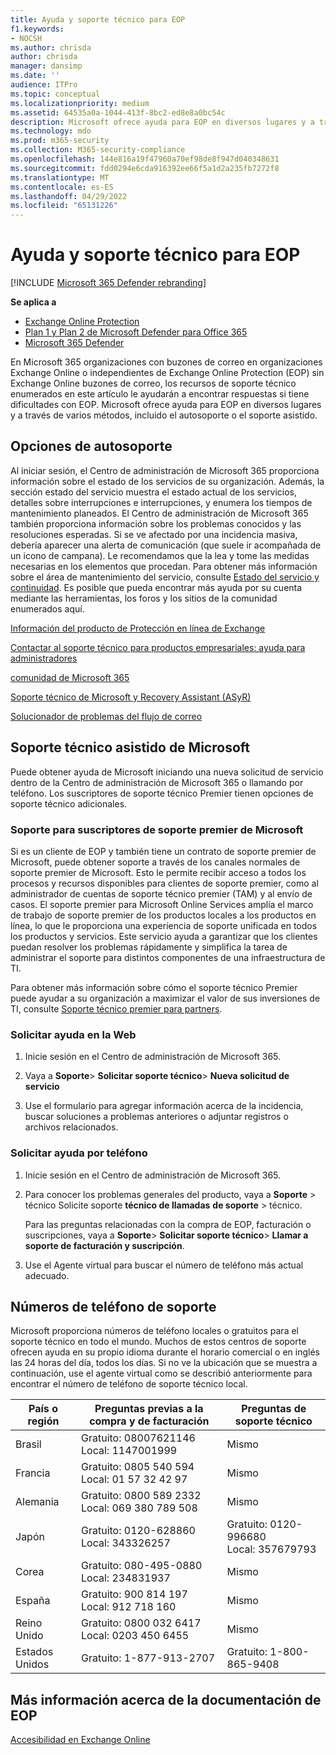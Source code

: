 ```yaml
---
title: Ayuda y soporte técnico para EOP
f1.keywords:
- NOCSH
ms.author: chrisda
author: chrisda
manager: dansimp
ms.date: ''
audience: ITPro
ms.topic: conceptual
ms.localizationpriority: medium
ms.assetid: 64535a0a-1044-413f-8bc2-ed8e8a0bc54c
description: Microsoft ofrece ayuda para EOP en diversos lugares y a través de varios métodos, incluido el autosoporte o el soporte asistido.
ms.technology: mdo
ms.prod: m365-security
ms.collection: M365-security-compliance
ms.openlocfilehash: 144e816a19f47960a70ef98de8f947d040348631
ms.sourcegitcommit: fdd0294e6cda916392ee66f5a1d2a235fb7272f8
ms.translationtype: MT
ms.contentlocale: es-ES
ms.lasthandoff: 04/29/2022
ms.locfileid: "65131226"
---
```

# <a name="help-and-support-for-eop"></a>Ayuda y soporte técnico para EOP

[!INCLUDE [Microsoft 365 Defender rebranding](../includes/microsoft-defender-for-office.md)]

**Se aplica a**
- [Exchange Online Protection](exchange-online-protection-overview.md)
- [Plan 1 y Plan 2 de Microsoft Defender para Office 365](defender-for-office-365.md)
- [Microsoft 365 Defender](../defender/microsoft-365-defender.md)

En Microsoft 365 organizaciones con buzones de correo en organizaciones Exchange Online o independientes de Exchange Online Protection (EOP) sin Exchange Online buzones de correo, los recursos de soporte técnico enumerados en este artículo le ayudarán a encontrar respuestas si tiene dificultades con EOP. Microsoft ofrece ayuda para EOP en diversos lugares y a través de varios métodos, incluido el autosoporte o el soporte asistido.

## <a name="self-support-options"></a>Opciones de autosoporte

Al iniciar sesión, el Centro de administración de Microsoft 365 proporciona información sobre el estado de los servicios de su organización. Además, la sección estado del servicio muestra el estado actual de los servicios, detalles sobre interrupciones e interrupciones, y enumera los tiempos de mantenimiento planeados. El Centro de administración de Microsoft 365 también proporciona información sobre los problemas conocidos y las resoluciones esperadas. Si se ve afectado por una incidencia masiva, debería aparecer una alerta de comunicación (que suele ir acompañada de un icono de campana). Le recomendamos que la lea y tome las medidas necesarias en los elementos que procedan. Para obtener más información sobre el área de mantenimiento del servicio, consulte [Estado del servicio y continuidad](/office365/servicedescriptions/office-365-platform-service-description/service-health-and-continuity). Es posible que pueda encontrar más ayuda por su cuenta mediante las herramientas, los foros y los sitios de la comunidad enumerados aquí.

[Información del producto de Protección en línea de Exchange](https://products.office.com/exchange/exchange-email-security-spam-protection)

[Contactar al soporte técnico para productos empresariales: ayuda para administradores](../../admin/get-help-support.md)

[comunidad de Microsoft 365](https://techcommunity.microsoft.com/t5/Office-365/ct-p/Office365)

[Soporte técnico de Microsoft y Recovery Assistant (ASyR)](https://support.microsoft.com/office/e90bb691-c2a7-4697-a94f-88836856c72f)

[Solucionador de problemas del flujo de correo](https://aka.ms/FixEmail)

## <a name="assisted-support-from-microsoft"></a>Soporte técnico asistido de Microsoft

Puede obtener ayuda de Microsoft iniciando una nueva solicitud de servicio dentro de la Centro de administración de Microsoft 365 o llamando por teléfono. Los suscriptores de soporte técnico Premier tienen opciones de soporte técnico adicionales.

### <a name="support-for-microsoft-premier-support-subscribers"></a>Soporte para suscriptores de soporte premier de Microsoft

Si es un cliente de EOP y también tiene un contrato de soporte premier de Microsoft, puede obtener soporte a través de los canales normales de soporte premier de Microsoft. Esto le permite recibir acceso a todos los procesos y recursos disponibles para clientes de soporte premier, como al administrador de cuentas de soporte técnico premier (TAM) y al envío de casos. El soporte premier para Microsoft Online Services amplía el marco de trabajo de soporte premier de los productos locales a los productos en línea, lo que le proporciona una experiencia de soporte unificada en todos los productos y servicios. Este servicio ayuda a garantizar que los clientes puedan resolver los problemas rápidamente y simplifica la tarea de administrar el soporte para distintos componentes de una infraestructura de TI.

Para obtener más información sobre cómo el soporte técnico Premier puede ayudar a su organización a maximizar el valor de sus inversiones de TI, consulte [Soporte técnico premier para partners](https://partner.microsoft.com/support/microsoft-services-premier-support).

### <a name="ask-for-help-on-the-web"></a>Solicitar ayuda en la Web

1. Inicie sesión en el Centro de administración de Microsoft 365.

2. Vaya a **Soporte**\> **Solicitar soporte técnico**\> **Nueva solicitud de servicio**

3. Use el formulario para agregar información acerca de la incidencia, buscar soluciones a problemas anteriores o adjuntar registros o archivos relacionados.

### <a name="ask-for-help-on-the-telephone"></a>Solicitar ayuda por teléfono

1. Inicie sesión en el Centro de administración de Microsoft 365.

2. Para conocer los problemas generales del producto, vaya a **Soporte** \> técnico Solicite soporte **técnico de llamadas** **de soporte** \> técnico.

   Para las preguntas relacionadas con la compra de EOP, facturación o suscripciones, vaya a **Soporte**\> **Solicitar soporte técnico**\> **Llamar a soporte de facturación y suscripción**.

3. Use el Agente virtual para buscar el número de teléfono más actual adecuado.

## <a name="support-telephone-numbers"></a>Números de teléfono de soporte

Microsoft proporciona números de teléfono locales o gratuitos para el soporte técnico en todo el mundo. Muchos de estos centros de soporte ofrecen ayuda en su propio idioma durante el horario comercial o en inglés las 24 horas del día, todos los días. Si no ve la ubicación que se muestra a continuación, use el agente virtual como se describió anteriormente para encontrar el número de teléfono de soporte técnico local.

|País o región|Preguntas previas a la compra y de facturación|Preguntas de soporte técnico|
|---|---|---|
|Brasil|Gratuito: 08007621146 <br> Local: 1147001999|Mismo|
|Francia|Gratuito: 0805 540 594 <br> Local: 01 57 32 42 97|Mismo|
|Alemania|Gratuito: 0800 589 2332 <br>  Local: 069 380 789 508|Mismo|
|Japón|Gratuito: 0120-628860 <br> Local: 343326257|Gratuito: 0120-996680 <br> Local: 357679793|
|Corea|Gratuito: 080-495-0880 <br> Local: 234831937|Mismo|
|España|Gratuito: 900 814 197 <br> Local: 912 718 160|Mismo|
|Reino Unido|Gratuito: 0800 032 6417 <br> Local: 0203 450 6455|Mismo|
|Estados Unidos|Gratuito: 1-877-913-2707|Gratuito: 1-800-865-9408|

## <a name="for-more-information-about-eop-documentation"></a>Más información acerca de la documentación de EOP

[Accesibilidad en Exchange Online](/Exchange/accessibility/accessibility)
